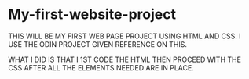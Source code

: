 # My-first-website-project
THIS WILL BE MY FIRST WEB PAGE PROJECT USING HTML AND CSS.
I USE THE ODIN PROJECT GIVEN REFERENCE ON THIS.

WHAT I DID IS THAT I 1ST CODE THE HTML THEN PROCEED WITH THE CSS AFTER ALL THE ELEMENTS NEEDED ARE IN PLACE.
